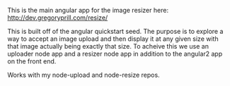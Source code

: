 This is the main angular app for the image resizer here: http://dev.gregoryprill.com/resize/

This is built off of the angular quickstart seed. The purpose is to explore a way to accept an image upload and then display it at any given size with that image actually being exactly that size. To acheive this we use an uploader node app and a resizer node app in addition to the angular2 app on the front end.

Works with my node-upload and node-resize repos.
